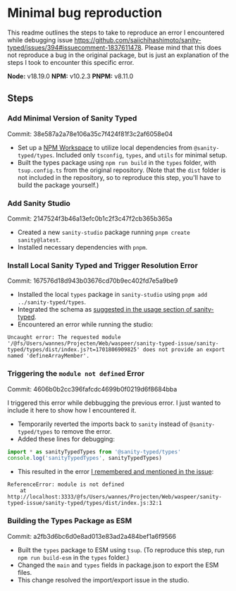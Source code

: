 # Minimal bug reproduction

This readme outlines the steps to take to reproduce an error I encountered while debugging issue https://github.com/saiichihashimoto/sanity-typed/issues/394#issuecomment-1837611478. Please mind that this does not reproduce a bug in the original package, but is just an explanation of the steps I took to encounter this specific error.

**Node:** v18.19.0
**NPM:** v10.2.3
**PNPM:** v8.11.0

## Steps

### Add Minimal Version of Sanity Typed

Commit: 38e587a2a78e106a35c7f424f81f3c2af6058e04

- Set up a [NPM Workspace](https://docs.npmjs.com/cli/v7/using-npm/workspaces) to utilize local dependencies from `@sanity-typed/types`. Included only `tsconfig`, `types`, and `utils` for minimal setup.
- Built the types package using `npm run build` in the `types` folder, with `tsup.config.ts` from the original repository. (Note that the `dist` folder is not included in the repository, so to reproduce this step, you'll have to build the package yourself.)

### Add Sanity Studio

Commit: 2147524f3b46a13efc0b1c2f3c47f2cb365b365a

- Created a new `sanity-studio` package running `pnpm create sanity@latest`.
- Installed necessary dependencies with `pnpm`.

### Install Local Sanity Typed and Trigger Resolution Error

Commit: 167576d18d943b03676cd70b9ec402fd7e5a9be9

- Installed the local `types` package in `sanity-studio` using `pnpm add ../sanity-typed/types`.
- Integrated the schema as [suggested in the usage section of sanity-typed](https://github.com/saiichihashimoto/sanity-typed/tree/main/packages/types#usage).
- Encountered an error while running the studio: 

```  
Uncaught error: The requested module '/@fs/Users/wannes/Projecten/Web/waspeer/sanity-typed-issue/sanity-typed/types/dist/index.js?t=1701806909825' does not provide an export named 'defineArrayMember'.
```

### Triggering the `module not defined` Error

Commit: 4606b0b2cc396fafcdc4699b0f0219d6f8684bba

I triggered this error while debbugging the previous error. I just wanted to include it here to show how I encountered it.

- Temporarily reverted the imports back to `sanity` instead of `@sanity-typed/types` to remove the error.
- Added these lines for debugging:

```ts
import * as sanityTypedTypes from '@sanity-typed/types'
console.log('sanityTypedTypes', sanityTypedTypes)
```

- This resulted in the error [I remembered and mentioned in the issue](https://github.com/saiichihashimoto/sanity-typed/issues/394#issuecomment-1837611478):

```
ReferenceError: module is not defined
    at http://localhost:3333/@fs/Users/wannes/Projecten/Web/waspeer/sanity-typed-issue/sanity-typed/types/dist/index.js:32:1
```

### Building the Types Package as ESM

Commit: a2fb3d6bc6d0e8ad013e83ad2a484bef1a6f9566

- Built the `types` package to ESM using `tsup`. (To reproduce this step, run `npm run build-esm` in the `types` folder.)
- Changed the `main` and `types` fields in package.json to export the ESM files.
- This change resolved the import/export issue in the studio.